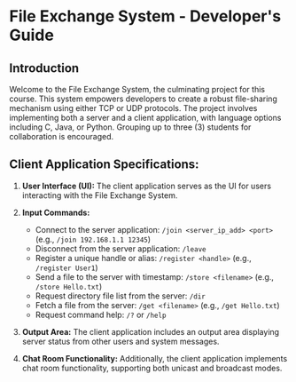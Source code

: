 # File Exchange System - Developer's Guide

## Introduction
Welcome to the File Exchange System, the culminating project for this course. This system empowers developers to create a robust file-sharing mechanism using either TCP or UDP protocols. The project involves implementing both a server and a client application, with language options including C, Java, or Python. Grouping up to three (3) students for collaboration is encouraged.

## Client Application Specifications:

1. **User Interface (UI):** The client application serves as the UI for users interacting with the File Exchange System.

2. **Input Commands:**
   - Connect to the server application: `/join <server_ip_add> <port>` (e.g., `/join 192.168.1.1 12345`)
   - Disconnect from the server application: `/leave`
   - Register a unique handle or alias: `/register <handle>` (e.g., `/register User1`)
   - Send a file to the server with timestamp: `/store <filename>` (e.g., `/store Hello.txt`)
   - Request directory file list from the server: `/dir`
   - Fetch a file from the server: `/get <filename>` (e.g., `/get Hello.txt`)
   - Request command help: `/?` or `/help`

3. **Output Area:** The client application includes an output area displaying server status from other users and system messages.

4. **Chat Room Functionality:** Additionally, the client application implements chat room functionality, supporting both unicast and broadcast modes.
